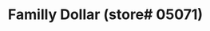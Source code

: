 ---
title: "Familly Dollar (store# 05071)"
url: /syracuse/familly-dollar-store-05071/
shop: Kramladen
---